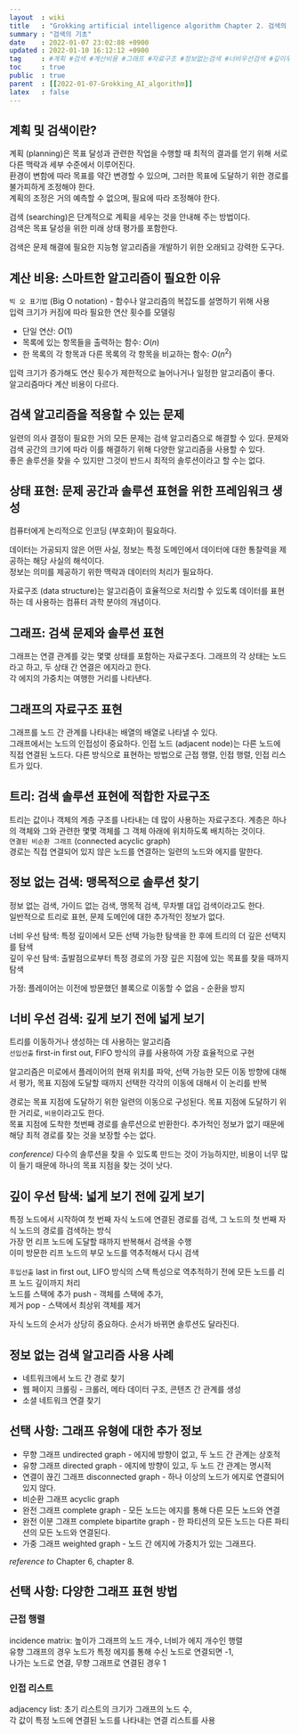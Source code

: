 ```yaml
---
layout  : wiki
title   : "Grokking artificial intelligence algorithm Chapter 2. 검색의 기초"
summary : "검색의 기초"
date    : 2022-01-07 23:02:08 +0900
updated : 2022-01-10 16:12:12 +0900
tag     : #계획 #검색 #계산비용 #그래프 #자료구조 #정보없는검색 #너비우선검색 #깊이우선탐색 
toc     : true
public  : true
parent  : [[2022-01-07-Grokking_AI_algorithm]]
latex   : false
---
```


## 계획 및 검색이란?

계획 (planning)은 목표 달성과 관련한 작업을 수행할 때 최적의 결과를 얻기 위해 서로 다른 맥락과 세부 수준에서 이루어진다.  
환경이 변함에 따라 목표를 약간 변경할 수 있으며, 그러한 목표에 도달하기 위한 경로를 불가피하게 조정해야 한다.  
계획의 조정은 거의 예측할 수 없으며, 필요에 따라 조정해야 한다.

검색 (searching)은 단계적으로 계획을 세우는 것을 안내해 주는 방법이다.  
검색은 목표 달성을 위한 미래 상태 평가를 포함한다.  

검색은 문제 해결에 필요한 지능형 알고리즘을 개발하기 위한 오래되고 강력한 도구다.  

## 계산 비용: 스마트한 알고리즘이 필요한 이유

`빅 오 표기법` (Big O notation) - 함수나 알고리즘의 복잡도를 설명하기 위해 사용  
입력 크기가 커짐에 따라 필요한 연산 횟수를 모델링

* 단일 연산: $O(1)$
* 목록에 있는 항목들을 출력하는 함수: $O(n)$
* 한 목록의 각 항목과 다른 목록의 각 항목을 비교하는 함수: $O(n^2)$

입력 크기가 증가해도 연산 횟수가 제한적으로 늘어나거나 일정한 알고리즘이 좋다.  
알고리즘마다 계산 비용이 다르다.

## 검색 알고리즘을 적용할 수 있는 문제

일련의 의사 결정이 필요한 거의 모든 문제는 검색 알고리즘으로 해결할 수 있다. 문제와 검색 공간의 크기에 따라 이를 해결하기 위해 다양한 알고리즘을 사용할 수 있다.  
좋은 솔루션을 찾을 수 있지만 그것이 반드시 최적의 솔루션이라고 할 수는 없다.  

## 상태 표현: 문제 공간과 솔루션 표현을 위한 프레임워크 생성

컴퓨터에게 논리적으로 인코딩 (부호화)이 필요하다.  

데이터는 가공되지 않은 어떤 사실, 정보는 특정 도메인에서 데이터에 대한 통찰력을 제공하는 해당 사실의 해석이다.  
정보는 의미를 제공하기 위한 맥락과 데이터의 처리가 필요하다.  

자료구조 (data structure)는 알고리즘이 효율적으로 처리할 수 있도록 데이터를 표현하는 데 사용하는 컴퓨터 과학 분야의 개념이다.  

## 그래프: 검색 문제와 솔루션 표현

그래프는 연결 관계를 갖는 몇몇 상태를 포함하는 자료구조다. 그래프의 각 상태는 노드라고 하고, 두 상태 간 연결은 에지라고 한다.  
각 에지의 가중치는 여행한 거리를 나타낸다.  

## 그래프의 자료구조 표현

그래프를 노드 간 관계를 나타내는 배열의 배열로 나타낼 수 있다.  
그래프에서는 노드의 인접성이 중요하다. 인접 노드 (adjacent node)는 다른 노드에 직접 연결된 노드다.
다른 방식으로 표현하는 방법으로 근접 행렬, 인접 행렬, 인접 리스트가 있다.  

## 트리: 검색 솔루션 표현에 적합한 자료구조

트리는 값이나 객체의 계층 구조를 나타내는 데 많이 사용하는 자료구조다. 계층은 하나의 객체와 그와 관련한 몇몇 객체를 그 객체 아래에 위치하도록 배치하는 것이다.  
`연결된 비순환 그래프` (connected acyclic graph)  
경로는 직접 연결되어 있지 않은 노드를 연결하는 일련의 노드와 에지를 말한다.  

## 정보 없는 검색: 맹목적으로 솔루션 찾기

정보 없는 검색, 가이드 없는 검색, 맹목적 검색, 무차별 대입 검색이라고도 한다.  
일반적으로 트리로 표현, 문제 도메인에 대한 추가적인 정보가 없다.  

너비 우선 탐색: 특정 깊이에서 모든 선택 가능한 탐색을 한 후에 트리의 더 깊은 선택지를 탐색  
깊이 우선 탐색: 출발점으로부터 특정 경로의 가장 깊은 지점에 있는 목표를 찾을 때까지 탐색  

가정: 플레이어는 이전에 방문했던 블록으로 이동할 수 없음 - 순환을 방지  

## 너비 우선 검색: 깊게 보기 전에 넓게 보기

트리를 이동하거나 생성하는 데 사용하는 알고리즘  
`선입선출` first-in first out, FIFO 방식의 큐를 사용하여 가장 효율적으로 구현  

알고리즘은 미로에서 플레이어의 현재 위치를 파악, 선택 가능한 모든 이동 방향에 대해서 평가, 목표 지점에 도달할 때까지 선택한 각각의 이동에 대해서 이 논리를 반복  

경로는 목표 지점에 도달하기 위한 일련의 이동으로 구성된다. 목표 지점에 도달하기 위한 거리로, `비용`이라고도 한다.  
목표 지점에 도착한 첫번째 경로를 솔루션으로 반환한다. 추가적인 정보가 없기 때문에 해당 최적 경로를 찾는 것을 보장할 수는 없다.  

*conference)* 다수의 솔루션을 찾을 수 있도록 만드는 것이 가능하지만, 비용이 너무 많이 들기 때문에 하나의 목표 지점을 찾는 것이 낫다.  

## 깊이 우선 탐색: 넓게 보기 전에 깊게 보기

특정 노드에서 시작하여 첫 번째 자식 노드에 연결된 경로를 검색, 그 노드의 첫 번째 자식 노드의 경로를 검색하는 방식  
가장 먼 리프 노드에 도달할 때까지 반복해서 검색을 수행  
이미 방문한 리프 노드의 부모 노드를 역추적해서 다시 검색  

`후입선출` last in first out, LIFO 방식의 스택 특성으로 역추적하기 전에 모든 노드를 리프 노드 깊이까지 처리  
노드를 스택에 추가 push - 객체를 스택에 추가,  
제거 pop - 스택에서 최상위 객체를 제거  

자식 노드의 순서가 상당히 중요하다. 순서가 바뀌면 솔루션도 달라진다.

## 정보 없는 검색 알고리즘 사용 사례

* 네트워크에서 노드 간 경로 찾기
* 웹 페이지 크롤링 - 크롤러, 메타 데이터 구조, 콘텐츠 간 관계를 생성
* 소셜 네트워크 연결 찾기

## 선택 사항: 그래프 유형에 대한 추가 정보

* 무향 그래프 undirected graph - 에지에 방향이 없고, 두 노드 간 관계는 상호적
* 유향 그래프 directed graph - 에지에 방향이 있고, 두 노드 간 관계는 명시적
* 연결이 끊긴 그래프 disconnected graph - 하나 이상의 노드가 에지로 연결되어 있지 않다.
* 비순환 그래프 acyclic graph
* 완전 그래프 complete graph - 모든 노드는 에지를 통해 다른 모든 노드와 연결
* 완전 이분 그래프 complete bipartite graph - 한 파티션의 모든 노드는 다른 파티션의 모든 노드와 연결된다.
* 가중 그래프 weighted graph - 노드 간 에지에 가중치가 있는 그래프다.

*reference to* Chapter 6, chapter 8.  

## 선택 사항: 다양한 그래프 표현 방법

### 근접 행렬

incidence matrix: 높이가 그래프의 노드 개수, 너비가 에지 개수인 행렬  
유향 그래프의 경우 노드가 특정 에지를 통해 수신 노드로 연결되면 -1,  
나가는 노드로 연결, 무향 그래프로 연결된 경우 1

### 인접 리스트

adjacency list: 초기 리스트의 크기가 그래프의 노드 수,  
각 값이 특정 노드에 연결된 노드를 나타내는 연결 리스트를 사용  
 
